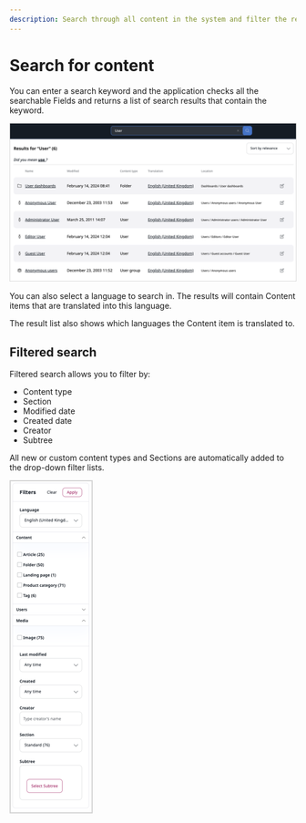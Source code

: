 ```yaml
---
description: Search through all content in the system and filter the results by different criteria.
---
```


# Search for content
You can enter a search keyword and the application checks all the searchable Fields and returns a list of search results that contain the keyword.

![Basic Search](img/basic_search.png)

You can also select a language to search in.
The results will contain Content items that are translated into this language.

The result list also shows which languages the Content item is translated to.

## Filtered search

Filtered search allows you to filter by:

 - Content type
 - Section
 - Modified date
 - Created date
 - Creator
 - Subtree

All new or custom content types and Sections are automatically added to the drop-down filter lists.

![Filtered Search](img/filtered_search.png)
